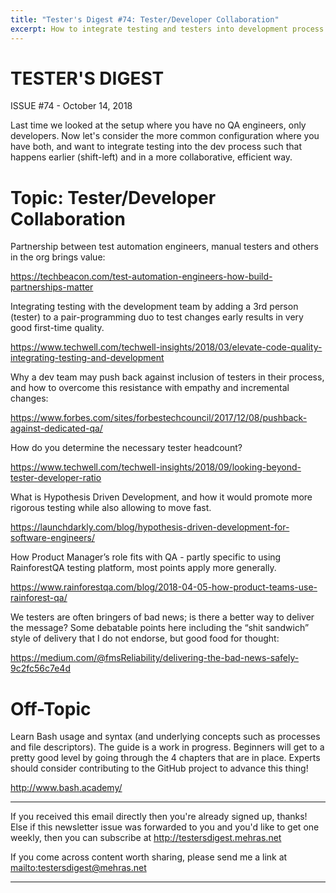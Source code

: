 ```yaml
---
title: "Tester's Digest #74: Tester/Developer Collaboration"
excerpt: How to integrate testing and testers into development process.
---
```


TESTER'S DIGEST
===============
ISSUE #74 - October 14, 2018

Last time we looked at the setup where you have no QA engineers, only developers. Now let's consider the more common configuration where you have both, and want to integrate testing into the dev process such that happens earlier (shift-left) and in a more collaborative, efficient way.

Topic: Tester/Developer Collaboration
=====================================

Partnership between test automation engineers, manual testers and others in the org brings value:

<https://techbeacon.com/test-automation-engineers-how-build-partnerships-matter>

Integrating testing with the development team by adding a 3rd person (tester) to a pair-programming duo to test changes early results in very good first-time quality.

<https://www.techwell.com/techwell-insights/2018/03/elevate-code-quality-integrating-testing-and-development>

Why a dev team may push back against inclusion of testers in their process, and how to overcome this resistance with empathy and incremental changes:

<https://www.forbes.com/sites/forbestechcouncil/2017/12/08/pushback-against-dedicated-qa/>

How do you determine the necessary tester headcount?

<https://www.techwell.com/techwell-insights/2018/09/looking-beyond-tester-developer-ratio>

What is Hypothesis Driven Development, and how it would promote more rigorous testing while also allowing to move fast.

<https://launchdarkly.com/blog/hypothesis-driven-development-for-software-engineers/>

How Product Manager’s role fits with QA - partly specific to using RainforestQA testing platform, most points apply more generally.

<https://www.rainforestqa.com/blog/2018-04-05-how-product-teams-use-rainforest-qa/>

We testers are often bringers of bad news; is there a better way to deliver the message? Some debatable points here including the “shit sandwich” style of delivery that I do not endorse, but good food for thought:

<https://medium.com/@fmsReliability/delivering-the-bad-news-safely-9c2fc56c7e4d>

Off-Topic
=========

Learn Bash usage and syntax (and underlying concepts such as processes and file descriptors). The guide is a work in progress. Beginners will get to a pretty good level by going through the 4 chapters that are in place. Experts should consider contributing to the GitHub project to advance this thing!

<http://www.bash.academy/>

---

If you received this email directly then you're already signed up, thanks! Else
if this newsletter issue was forwarded to you and you'd like to get one weekly,
then you can subscribe at <http://testersdigest.mehras.net>

If you come across content worth sharing, please send me a link at
<mailto:testersdigest@mehras.net>

---
